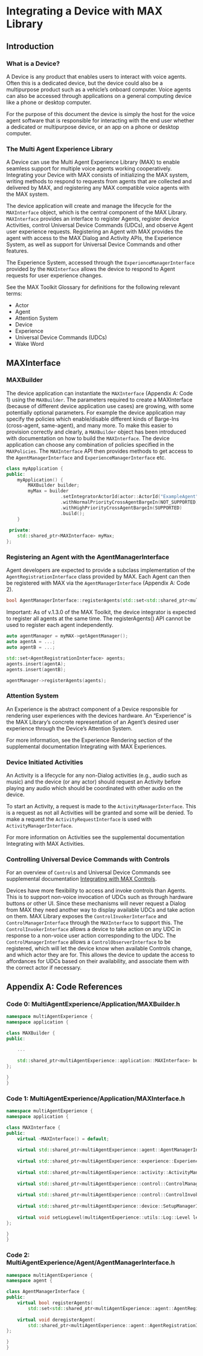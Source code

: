 # Integrating a Device with MAX Library
## Introduction
### What is a Device?
A Device is any product that enables users to interact with voice agents. Often this is a dedicated device, but the device could also be a multipurpose product such as a vehicle’s onboard computer. Voice agents can also be accessed through applications on a general computing device like a phone or desktop computer.

For the purpose of this document the device is simply the host for the voice agent software that is responsible for interacting with the end user whether a dedicated or multipurpose device, or an app on a phone or desktop computer.

### The Multi Agent Experience Library

A Device can use the Multi Agent Experience Library (MAX) to enable seamless support for multiple voice agents working cooperatively. Integrating your Device with MAX consists of initializing the MAX system, writing methods to respond to requests from agents that are collected and delivered by MAX, and registering any MAX compatible voice agents with the MAX system.

The device application will create and manage the lifecycle for the `MAXInterface` object, which is the central component of the MAX Library. `MAXInterface` provides an interface to register Agents, register device Activities, control Universal Device Commands (UDCs), and observe Agent user experience requests. Registering an Agent with MAX provides the agent with access to the MAX Dialog and Activity APIs, the Experience System, as well as support for Universal Device Commands and other features.

The Experience System, accessed through the `ExperienceManagerInterface` provided by the `MAXInterface` allows the device to respond to Agent requests for user experience changes.

See the MAX Toolkit Glossary for definitions for the following relevant terms: 
 - Actor
 - Agent
 - Attention System
 - Device
 - Experience
 - Universal Device Commands (UDCs)
 - Wake Word

## MAXInterface

### MAXBuilder
The device application can instantiate the `MAXInterface` (Appendix A: Code 1) using the `MAXBuilder`. The parameters required to create a MAXInterface (because of different device application use cases) are growing, with some potentially optional parameters. For example the device application may specify the policies which enable/disable different kinds of Barge-Ins (cross-agent, same-agent), and many more. To make this easier to provision correctly and clearly, a `MAXBuilder` object has been introduced with documentation on how to build the `MAXInterface`. The device application can choose any combination of policies specified in the `MAXPolicies`. The `MAXInterface` API then provides methods to get access to the `AgentManagerInterface` and `ExperienceManagerInterface` etc.

```C++
class myApplication {
public:
    myApplication() {
        MAXBuilder builder;
        myMax = builder
                    .setIntegratorActorId(actor::ActorId("ExampleAgent"))
                    .withNormalPriorityCrossAgentBargeIn(NOT_SUPPORTED)
                    .withHighPriorityCrossAgentBargeIn(SUPPORTED)
                    .build();
    }
    
 private:
    std::shared_ptr<MAXInterface> myMax;
};
```

### Registering an Agent with the AgentManagerInterface

Agent developers are expected to provide a subclass implementation of the `AgentRegistrationInterface` class provided by MAX. Each Agent can then be registered with MAX via the `AgentManagerInterface` (Appendix A: Code 2).     

```C++
bool AgentManagerInterface::registerAgents(std::set<std::shared_ptr<multiAgentExperience::agent::AgentRegistrationInterface>> agentRegistrations);
```

Important: As of v.1.3.0 of the MAX Toolkit, the device integrator is expected to register all agents at the same time. The registerAgents() API cannot be used to register each agent independently.

```C++
auto agentManager = myMAX->getAgentManager();
auto agentA = ...;
auto agentB = ...;

std::set<AgentRegistrationInterface> agents;
agents.insert(agentA);
agents.insert(agentB);

agentManager->registerAgents(agents);
```

### Attention System

An Experience is the abstract component of a Device responsible for rendering user experiences with the devices hardware. An “Experience“ is the MAX Library’s concrete representation of an Agent’s desired user experience through the Device’s Attention System.

For more information, see the Experience Rendering section of the supplemental documentation Integrating with MAX Experiences.

### Device Initiated Activities

An Activity is a lifecycle for any non-Dialog activities (e.g., audio such as music) and the device (or any actor) should request an Activity before playing any audio which should be coordinated with other audio on the device.

To start an Activity, a request is made to the `ActivityManagerInterface`. This is a request as not all Activities will be granted and some will be denied. To make a request the  `ActivityRequestInterface` is used with `ActivityManagerInterface`. 

For more information on Activities see the supplemental documentation Integrating with MAX Activities.

### Controlling Universal Device Commands with Controls

For an overview of `Control`s and Universal Device Commands see supplemental documentation [Integrating with MAX Controls](Integrating_With_MAX_Controls.md).

Devices have more flexibility to access and invoke controls than Agents. This is to support non-voice invocation of UDCs such as through hardware buttons or other UI. Since these mechanisms will never request a Dialog from MAX they need another way to display available UDCs and take action on them. MAX Library exposes the `ControlInvokerInterface` and `ControlManagerInterface` through the `MAXInterface` to support this. The `ControlInvokerInterface` allows a device to take action on any UDC in response to a non-voice user action corresponding to the UDC. The `ControlManagerInterface` allows a `ControlObserverInterface` to be registered, which will let the device know when available Controls change, and which actor they are for. This allows the device to update the access to affordances for UDCs based on their availability, and associate them with the correct actor if necessary.

## Appendix A: Code References
### Code 0: MultiAgentExperience/Application/MAXBuilder.h
```C++
namespace multiAgentExperience {
namespace application {

class MAXBuilder {
public:

    ...
    
    std::shared_ptr<multiAgentExperience::application::MAXInterface> build();
};

}
}
```

### Code 1: MultiAgentExperience/Application/MAXInterface.h
```C++
namespace multiAgentExperience {
namespace application {

class MAXInterface {
public:
    virtual ~MAXInterface() = default;
    
    virtual std::shared_ptr<multiAgentExperience::agent::AgentManagerInterface> AgentManager() = 0;
    
    virtual std::shared_ptr<multiAgentExperience::experience::ExperienceManagerInterface> ExperienceManager() = 0;
    
    virtual std::shared_ptr<multiAgentExperience::activity::ActivityManagerInterface> ActivityManager() = 0;
     
    virtual std::shared_ptr<multiAgentExperience::control::ControlManagerInterface> ControlManager() = 0;
    
    virtual std::shared_ptr<multiAgentExperience::control::ControlInvokerInterface> ControlInvoker() = 0;
     
    virtual std::shared_ptr<multiAgentExperience::device::SetupManagerInterface> SetupManager() = 0;
    
    virtual void setLogLevel(multiAgentExperience::utils::Log::Level level) = 0;
};

}
}
```

### Code 2: MultiAgentExperience/Agent/AgentManagerInterface.h
```C++
namespace multiAgentExperience {
namespace agent {

class AgentManagerInterface {
public:
    virtual bool registerAgents(
        std::set<std::shared_ptr<multiAgentExperience::agent::AgentRegistrationInterface>> agentRegistrations) = 0;
    
    virtual void deregisterAgent(
        std::shared_ptr<multiAgentExperience::agent::AgentRegistrationInterface>>) = 0;
};

}
}
```
